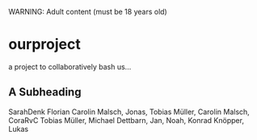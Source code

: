 WARNING: Adult content (must be 18 years old)

# ourproject
a project to collaboratively bash us...

## A Subheading
SarahDenk Florian Carolin Malsch, Jonas, Tobias Müller, Carolin Malsch, CoraRvC Tobias 
Müller, Michael Dettbarn, 
Jan, Noah, Konrad Knöpper, Lukas
